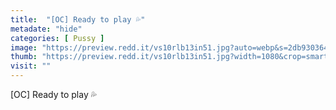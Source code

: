 ```yaml
---
title:  "[OC] Ready to play 💦"
metadate: "hide"
categories: [ Pussy ]
image: "https://preview.redd.it/vs10rlb13in51.jpg?auto=webp&s=2db930364d790bf6fae459c8d62622ef3cfd80ac"
thumb: "https://preview.redd.it/vs10rlb13in51.jpg?width=1080&crop=smart&auto=webp&s=87d272951430325c228d0eb0a706d4d1fc478491"
visit: ""
---
```

[OC] Ready to play 💦
